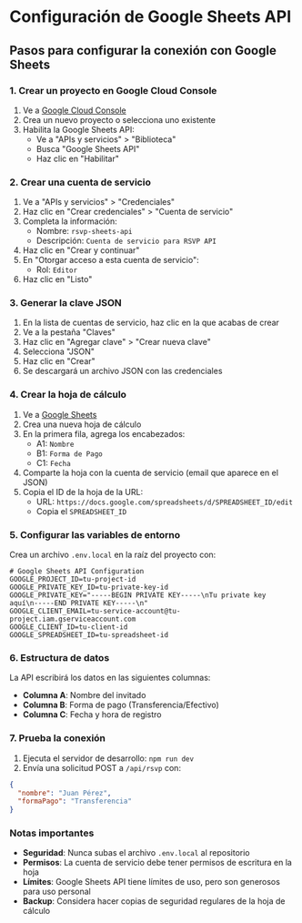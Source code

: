 # Configuración de Google Sheets API

## Pasos para configurar la conexión con Google Sheets

### 1. Crear un proyecto en Google Cloud Console

1. Ve a [Google Cloud Console](https://console.cloud.google.com/)
2. Crea un nuevo proyecto o selecciona uno existente
3. Habilita la Google Sheets API:
   - Ve a "APIs y servicios" > "Biblioteca"
   - Busca "Google Sheets API"
   - Haz clic en "Habilitar"

### 2. Crear una cuenta de servicio

1. Ve a "APIs y servicios" > "Credenciales"
2. Haz clic en "Crear credenciales" > "Cuenta de servicio"
3. Completa la información:
   - Nombre: `rsvp-sheets-api`
   - Descripción: `Cuenta de servicio para RSVP API`
4. Haz clic en "Crear y continuar"
5. En "Otorgar acceso a esta cuenta de servicio":
   - Rol: `Editor`
6. Haz clic en "Listo"

### 3. Generar la clave JSON

1. En la lista de cuentas de servicio, haz clic en la que acabas de crear
2. Ve a la pestaña "Claves"
3. Haz clic en "Agregar clave" > "Crear nueva clave"
4. Selecciona "JSON"
5. Haz clic en "Crear"
6. Se descargará un archivo JSON con las credenciales

### 4. Crear la hoja de cálculo

1. Ve a [Google Sheets](https://sheets.google.com/)
2. Crea una nueva hoja de cálculo
3. En la primera fila, agrega los encabezados:
   - A1: `Nombre`
   - B1: `Forma de Pago`
   - C1: `Fecha`
4. Comparte la hoja con la cuenta de servicio (email que aparece en el JSON)
5. Copia el ID de la hoja de la URL:
   - URL: `https://docs.google.com/spreadsheets/d/SPREADSHEET_ID/edit`
   - Copia el `SPREADSHEET_ID`

### 5. Configurar las variables de entorno

Crea un archivo `.env.local` en la raíz del proyecto con:

```env
# Google Sheets API Configuration
GOOGLE_PROJECT_ID=tu-project-id
GOOGLE_PRIVATE_KEY_ID=tu-private-key-id
GOOGLE_PRIVATE_KEY="-----BEGIN PRIVATE KEY-----\nTu private key aquí\n-----END PRIVATE KEY-----\n"
GOOGLE_CLIENT_EMAIL=tu-service-account@tu-project.iam.gserviceaccount.com
GOOGLE_CLIENT_ID=tu-client-id
GOOGLE_SPREADSHEET_ID=tu-spreadsheet-id
```

### 6. Estructura de datos

La API escribirá los datos en las siguientes columnas:

- **Columna A**: Nombre del invitado
- **Columna B**: Forma de pago (Transferencia/Efectivo)
- **Columna C**: Fecha y hora de registro

### 7. Prueba la conexión

1. Ejecuta el servidor de desarrollo: `npm run dev`
2. Envía una solicitud POST a `/api/rsvp` con:

```json
{
  "nombre": "Juan Pérez",
  "formaPago": "Transferencia"
}
```

### Notas importantes

- **Seguridad**: Nunca subas el archivo `.env.local` al repositorio
- **Permisos**: La cuenta de servicio debe tener permisos de escritura en la hoja
- **Límites**: Google Sheets API tiene límites de uso, pero son generosos para uso personal
- **Backup**: Considera hacer copias de seguridad regulares de la hoja de cálculo
